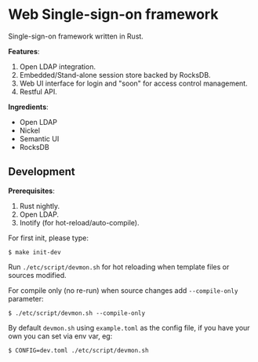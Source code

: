 Web Single-sign-on framework
=============================

Single-sign-on framework written in Rust.

**Features**:

1. Open LDAP integration.
2. Embedded/Stand-alone session store backed by RocksDB.
3. Web UI interface for login and "soon" for access control management.
4. Restful API.

**Ingredients**:

* Open LDAP
* Nickel
* Semantic UI
* RocksDB

Development
-------------

**Prerequisites**:

1. Rust nightly.
2. Open LDAP.
3. Inotify (for hot-reload/auto-compile).

For first init, please type:

    $ make init-dev

Run `./etc/script/devmon.sh` for hot reloading when template files or sources modified.

For compile only (no re-run) when source changes add `--compile-only` parameter:

    $ ./etc/script/devmon.sh --compile-only

By default `devmon.sh` using `example.toml` as the config file, if you have your own
you can set via env var, eg:

    $ CONFIG=dev.toml ./etc/script/devmon.sh
